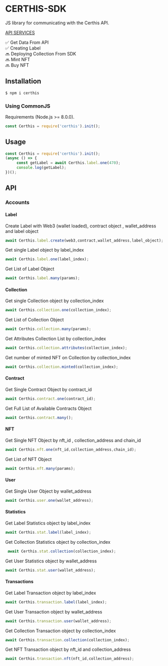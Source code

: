 # CERTHIS-SDK
JS library for communicating with the Certhis API. 

<a href="https://app.swaggerhub.com/apis-docs/Certhis.IO/certhis/1.0.0">API SERVICES</a>

✅ Get Data From API<br />
✅ Creating Label<br />
🔜 Deploying Collection From SDK  <br />
🔜 Mint NFT<br />
🔜 Buy NFT<br />
  

## Installation

```sh
$ npm i certhis
```

### Using CommonJS

Requirements (Node.js >= 8.0.0).
```js
const Certhis = require('certhis').init();
```

## Usage

```js
const Certhis = require('certhis').init();
(async () => {
     const getLabel = await Certhis.label.one(470);
     console.log(getLabel);
})();
```

## API

### Accounts

#### Label

Create Label with Web3 (wallet loaded), contract object , wallet_address and label object

```js
await Certhis.label.create(web3,contract,wallet_address,label_object);
```

Get single Label object by label_index

```js
await Certhis.label.one(label_index);
```

Get List of Label Object  

```js
await Certhis.label.many(params);
```

#### Collection

Get single Collection object by collection_index

```js
await Certhis.collection.one(collection_index);
```

Get List of Collection Object

```js
await Certhis.collection.many(params);
```

Get Attributes Collection List by collection_index

```js
await Certhis.collection.attributes(collection_index);
```

Get number of minted NFT on Collection by collection_index

```js
await Certhis.collection.minted(collection_index);
```


#### Contract

Get Single Contract Object by contract_id

```js
await Certhis.contract.one(contract_id);
```


Get Full List of Available Contracts Object

```js
await Certhis.contract.many();
```

#### NFT

Get Single NFT Object by nft_id , collection_address and chain_id

```js
await Certhis.nft.one(nft_id,collection_address,chain_id);
```


Get List of NFT Object

```js
await Certhis.nft.many(params);
```

#### User

Get Single User Object by wallet_address

```js
await Certhis.user.one(wallet_address);
```

#### Statistics

Get Label Statistics object by label_index

```js
await Certhis.stat.label(label_index);
```


Get Collection Statistics object by collection_index

```js
 await Certhis.stat.collection(collection_index);
```


Get User Statistics object by wallet_address

```js
await Certhis.stat.user(wallet_address);
```


#### Transactions

Get Label Transaction object by label_index

```js
await Certhis.transaction.label(label_index);
```


Get User Transaction object by wallet_address

```js
await Certhis.transaction.user(wallet_address);
```


Get Collection Transaction object by collection_index

```js
await Certhis.transaction.collection(collection_index);
```

Get NFT Transaction object by nft_id and collection_address

```js
await Certhis.transaction.nft(nft_id,collection_address);
```
